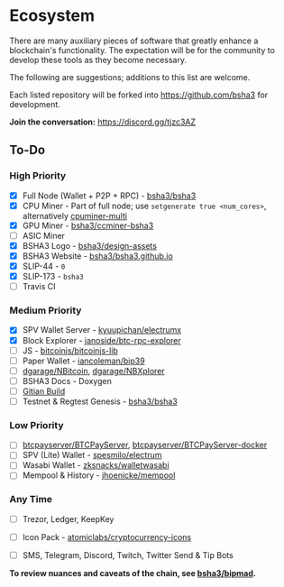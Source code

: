 # Ecosystem

There are many auxiliary pieces of software that greatly enhance a blockchain's functionality. The expectation will be for the community to develop these tools as they become necessary.

The following are suggestions; additions to this list are welcome.

Each listed repository will be forked into https://github.com/bsha3 for development.

**Join the conversation:** https://discord.gg/tjzc3AZ 

## To-Do

### High Priority
- [x] Full Node (Wallet + P2P + RPC) - [bsha3/bsha3](https://github.com/bsha3/bsha3)
- [x] CPU Miner - Part of full node; use `setgenerate true <num_cores>`, alternatively [cpuminer-multi](https://github.com/bsha3/cpuminer-multi)
- [x] GPU Miner - [bsha3/ccminer-bsha3](https://github.com/bsha3/ccminer-bsha3)
- [ ] ASIC Miner
- [x] BSHA3 Logo - [bsha3/design-assets](https://github.com/bsha3/design-assets)
- [x] BSHA3 Website - [bsha3/bsha3.github.io](https://github.com/bsha3/bsha3.github.io)
- [x] SLIP-44 - `0`
- [x] SLIP-173 - `bsha3`
- [ ] Travis CI

### Medium Priority

- [x] SPV Wallet Server - [kyuupichan/electrumx](https://github.com/kyuupichan/electrumx)
- [x] Block Explorer - [janoside/btc-rpc-explorer](https://github.com/bsha3/bsha3-rpc-explorer)
- [ ] JS - [bitcoinjs/bitcoinjs-lib](https://github.com/bsha3/bitcoinjs-lib)
- [ ] Paper Wallet - [iancoleman/bip39](https://github.com/iancoleman/bip39)
- [ ] [dgarage/NBitcoin](https://github.com/dgarage/nbitcoin), [dgarage/NBXplorer](https://github.com/dgarage/nbxplorer)
- [ ] BSHA3 Docs - Doxygen
- [ ] [Gitian Build](https://github.com/bitcoin-core/gitian.sigs)
- [ ] Testnet & Regtest Genesis - [bsha3/bsha3](https://github.com/bsha3/bsha3)

### Low Priority

- [ ] [btcpayserver/BTCPayServer](https://github.com/btcpayserver/btcpayserver), [btcpayserver/BTCPayServer-docker](https://github.com/btcpayserver/btcpayserver-docker)
- [ ] SPV (Lite) Wallet - [spesmilo/electrum](https://github.com/spesmilo/electrum)
- [ ] Wasabi Wallet - [zksnacks/walletwasabi](https://github.com/zksnacks/walletwasabi)
- [ ] Mempool & History - [jhoenicke/mempool](https://github.com/bsha3/mempool)

### Any Time

- [ ] Trezor, Ledger, KeepKey

- [ ] Icon Pack - [atomiclabs/cryptocurrency-icons](https://github.com/atomiclabs/cryptocurrency-icons)
- [ ] SMS, Telegram, Discord, Twitch, Twitter Send & Tip Bots

**To review nuances and caveats of the chain, see [bsha3/bipmad](https://github.com/bsha3/bipmad).**
